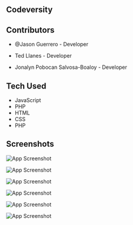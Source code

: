 
## Codeversity




## Contributors

- @Jason Guerrero - Developer

- Ted Llanes - Developer

- Jonalyn Pobocan Salvosa-Boaloy - Developer
## Tech Used 
- JavaScript
- PHP
- HTML
- CSS
- PHP




## Screenshots

![App Screenshot](https://cdn.fbsbx.com/v/t59.2708-21/446106334_793297236201131_2379522197608814405_n.gif?stp=dst-gif_p960x960&_nc_cat=107&ccb=1-7&_nc_sid=cf94fc&_nc_ohc=qVy04dIlAYwQ7kNvgEiKLib&_nc_ht=cdn.fbsbx.com&oh=03_Q7cD1QGh6n4VwsvrVpT3-m1-7fGoR8BDlDxLAqD3CEt2gNK32w&oe=66590D48)

![App Screenshot](https://cdn.fbsbx.com/v/t59.2708-21/446123836_967731835009494_2168689658057189382_n.gif?_nc_cat=105&ccb=1-7&_nc_sid=cf94fc&_nc_ohc=YV5Co_CN0v8Q7kNvgFXHuLZ&_nc_ht=cdn.fbsbx.com&oh=03_Q7cD1QF4wwBSL7mJCND5RiFASWfKDr-JZjFOaTs0U53v2AAn-Q&oe=66590869)


![App Screenshot](https://cdn.fbsbx.com/v/t59.2708-21/446809664_1772973836531059_1027571874764544044_n.gif?stp=dst-gif_p960x960&_nc_cat=103&ccb=1-7&_nc_sid=cf94fc&_nc_ohc=BrRXHHs4qmsQ7kNvgGBroen&_nc_ht=cdn.fbsbx.com&oh=03_Q7cD1QGttm2g5WrRku-f7bVE-PLeDji5uD9RuABfOH9ekOwR4g&oe=6658F75E)


![App Screenshot](https://cdn.fbsbx.com/v/t59.2708-21/446197982_1133882604393896_3632886477369543026_n.gif?stp=dst-gif_p960x960&_nc_cat=100&ccb=1-7&_nc_sid=cf94fc&_nc_ohc=l8NZTMyyppQQ7kNvgE7i1xF&_nc_ht=cdn.fbsbx.com&oh=03_Q7cD1QEMHFT-nXVpMwgW4yd1sLqpg2OsFoURmW0wEE5-uHYXHw&oe=6658E0B2)


![App Screenshot](https://scontent.fmnl33-2.fna.fbcdn.net/v/t1.15752-9/441780021_469672418935990_9218829485660880278_n.jpg?_nc_cat=111&ccb=1-7&_nc_sid=5f2048&_nc_ohc=Bt6YHbZTY0YQ7kNvgEKJn3l&_nc_ht=scontent.fmnl33-2.fna&oh=03_Q7cD1QGIt_XKMiwRICekHDDMtHrY5HHevBZW9tBb2sogoSEZsQ&oe=667E7C2A)


![App Screenshot](https://cdn.fbsbx.com/v/t59.2708-21/446336111_812930440388549_2696787448191621223_n.gif?stp=dst-gif_p960x960&_nc_cat=111&ccb=1-7&_nc_sid=cf94fc&_nc_ohc=bDtKqqLM31MQ7kNvgG5nIxI&_nc_ht=cdn.fbsbx.com&oh=03_Q7cD1QH8ITMTAsrvfc79gPUC-AdppUjsE73KQFLKfit2CMfCRg&oe=6658EE33)

